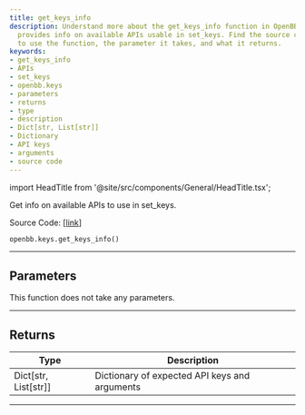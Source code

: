 ```yaml
---
title: get_keys_info
description: Understand more about the get_keys_info function in OpenBBTerminal, which
  provides info on available APIs usable in set_keys. Find the source code link, how
  to use the function, the parameter it takes, and what it returns.
keywords:
- get_keys_info
- APIs
- set_keys
- openbb.keys
- parameters
- returns
- type
- description
- Dict[str, List[str]]
- Dictionary
- API keys
- arguments
- source code
---
```


import HeadTitle from '@site/src/components/General/HeadTitle.tsx';

<HeadTitle title="keys.get_keys_info - Reference | OpenBB SDK Docs" />

Get info on available APIs to use in set_keys.

Source Code: [[link](https://github.com/OpenBB-finance/OpenBBTerminal/tree/main/openbb_terminal/keys_model.py#L177)]

```python
openbb.keys.get_keys_info()
```

---

## Parameters

This function does not take any parameters.

---

## Returns

| Type | Description |
| ---- | ----------- |
| Dict[str, List[str]] | Dictionary of expected API keys and arguments |
---

